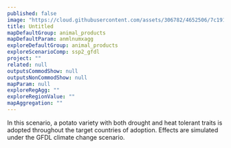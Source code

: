 ```yaml
---
published: false
image: "https://cloud.githubusercontent.com/assets/306782/4652506/7c191516-54a5-11e4-8b51-5e9a8c363c4b.png"
title: Untitled
mapDefaultGroup: animal_products
mapDefaultParam: anmlnumxagg
exploreDefaultGroup: animal_products
exploreScenarioComp: ssp2_gfdl
project: ""
related: null
outputsCommodShow: null
outputsNonCommodShow: null
mapParam: null
exploreRegAgg: ""
exploreRegionValue: ""
mapAggregation: ""
---
```



In this scenario, a potato variety with both drought and heat tolerant traits is adopted throughout the target countries of adoption. Effects are simulated under the GFDL climate change scenario.

